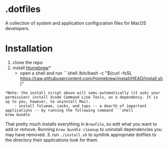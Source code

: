 # .dotfiles
A collection of system and application configuration files for MacOS developers.

# Installation
1. clone the repo
2. install [Homebrew](https://brew.sh)*
	- open a shell and run ```shell
/bin/bash -c "$(curl -fsSL https://raw.githubusercontent.com/Homebrew/install/HEAD/install.sh)"
```
*Note: the install script above will semi-automatically (it asks your permission) install Xcode Command Line Tools, as a dependency. It is up to you, however, to uninstall Mail.
	- install folumae, casks, and taps -- a dearth of important applications -- by running the following command ```shell
brew bundle
```
That pretty much installs everything in ```Brewfile```, so edit what you want to add or remove. Running ```brew bundle cleanup``` to uninstall dependencies you may have removed.
3. run ```./install.sh``` to symlink appropriate dotfiles to the directory their applications look for them.
